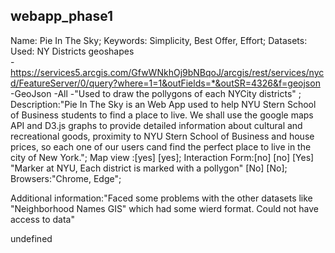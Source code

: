 ## webapp_phase1
Name: Pie In The Sky;
Keywords: Simplicity, Best Offer, Effort;
Datasets:
    Used:
    NY Districts geoshapes 	
        -https://services5.arcgis.com/GfwWNkhOj9bNBqoJ/arcgis/rest/services/nycd/FeatureServer/0/query?where=1=1&outFields=*&outSR=4326&f=geojson
        -GeoJson
        -All
        -"Used to draw the pollygons of each NYCity districts"
        ;
Description:"Pie In The Sky is an Web App used to help NYU Stern School of Business students to find a place to live.
            We shall use the google maps API and D3.js graphs to provide detailed information about cultural and recreational goods, proximity to NYU Stern School of Business and house prices, so each one of our users cand find the perfect place to live in the city of New York.";
Map view :[yes]
          [yes];
Interaction Form:[no]
                 [no]
                 [Yes]
                 "Marker at NYU, Each district is marked with a pollygon"
                 [No]
                 [No];
Browsers:"Chrome, Edge";

Additional information:"Faced some problems with the other datasets like "Neighborhood Names GIS" which had some wierd format. Could not have access to data"


undefined
